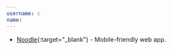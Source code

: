 ```yaml
---
username: c
name: 
---
```

    
* [Noodle](https://noodle.s3rv.com){:target="_blank"} - Mobile-friendly web app.

